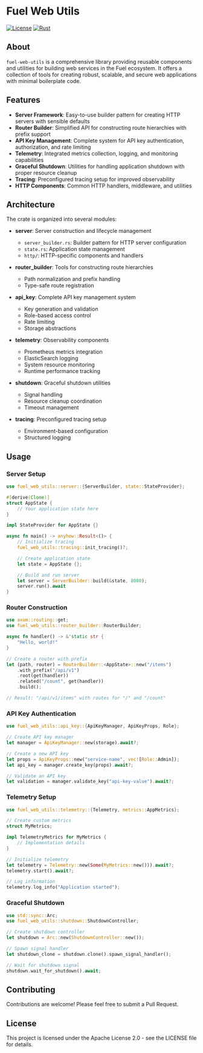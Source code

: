 # Fuel Web Utils

[![License](https://img.shields.io/badge/license-Apache%202.0-blue.svg)](LICENSE)
[![Rust](https://img.shields.io/badge/rust-stable-orange.svg)](https://www.rust-lang.org/)

## About

`fuel-web-utils` is a comprehensive library providing reusable components and utilities for building web services in the Fuel ecosystem. It offers a collection of tools for creating robust, scalable, and secure web applications with minimal boilerplate code.

## Features

- **Server Framework**: Easy-to-use builder pattern for creating HTTP servers with sensible defaults
- **Router Builder**: Simplified API for constructing route hierarchies with prefix support
- **API Key Management**: Complete system for API key authentication, authorization, and rate limiting
- **Telemetry**: Integrated metrics collection, logging, and monitoring capabilities
- **Graceful Shutdown**: Utilities for handling application shutdown with proper resource cleanup
- **Tracing**: Preconfigured tracing setup for improved observability
- **HTTP Components**: Common HTTP handlers, middleware, and utilities

## Architecture

The crate is organized into several modules:

- **server**: Server construction and lifecycle management

    - `server_builder.rs`: Builder pattern for HTTP server configuration
    - `state.rs`: Application state management
    - `http/`: HTTP-specific components and handlers

- **router_builder**: Tools for constructing route hierarchies

    - Path normalization and prefix handling
    - Type-safe route registration

- **api_key**: Complete API key management system

    - Key generation and validation
    - Role-based access control
    - Rate limiting
    - Storage abstractions

- **telemetry**: Observability components

    - Prometheus metrics integration
    - ElasticSearch logging
    - System resource monitoring
    - Runtime performance tracking

- **shutdown**: Graceful shutdown utilities

    - Signal handling
    - Resource cleanup coordination
    - Timeout management

- **tracing**: Preconfigured tracing setup
    - Environment-based configuration
    - Structured logging

## Usage

### Server Setup

```rust
use fuel_web_utils::server::{ServerBuilder, state::StateProvider};

#[derive(Clone)]
struct AppState {
    // Your application state here
}

impl StateProvider for AppState {}

async fn main() -> anyhow::Result<()> {
    // Initialize tracing
    fuel_web_utils::tracing::init_tracing()?;

    // Create application state
    let state = AppState {};

    // Build and run server
    let server = ServerBuilder::build(&state, 8080);
    server.run().await
}
```

### Router Construction

```rust
use axum::routing::get;
use fuel_web_utils::router_builder::RouterBuilder;

async fn handler() -> &'static str {
    "Hello, world!"
}

// Create a router with prefix
let (path, router) = RouterBuilder::<AppState>::new("/items")
    .with_prefix("/api/v1")
    .root(get(handler))
    .related("/count", get(handler))
    .build();

// Result: "/api/v1/items" with routes for "/" and "/count"
```

### API Key Authentication

```rust
use fuel_web_utils::api_key::{ApiKeyManager, ApiKeyProps, Role};

// Create API key manager
let manager = ApiKeyManager::new(storage).await?;

// Create a new API key
let props = ApiKeyProps::new("service-name", vec![Role::Admin]);
let api_key = manager.create_key(props).await?;

// Validate an API key
let validation = manager.validate_key("api-key-value").await?;
```

### Telemetry Setup

```rust
use fuel_web_utils::telemetry::{Telemetry, metrics::AppMetrics};

// Create custom metrics
struct MyMetrics;

impl TelemetryMetrics for MyMetrics {
    // Implementation details
}

// Initialize telemetry
let telemetry = Telemetry::new(Some(MyMetrics::new())).await?;
telemetry.start().await?;

// Log information
telemetry.log_info("Application started");
```

### Graceful Shutdown

```rust
use std::sync::Arc;
use fuel_web_utils::shutdown::ShutdownController;

// Create shutdown controller
let shutdown = Arc::new(ShutdownController::new());

// Spawn signal handler
let shutdown_clone = shutdown.clone().spawn_signal_handler();

// Wait for shutdown signal
shutdown.wait_for_shutdown().await;
```

## Contributing

Contributions are welcome! Please feel free to submit a Pull Request.

## License

This project is licensed under the Apache License 2.0 - see the LICENSE file for details.
